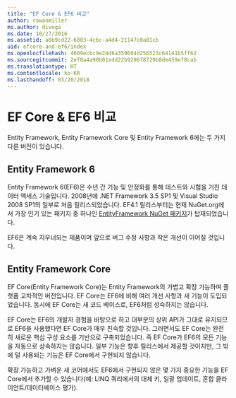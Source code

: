 ```yaml
---
title: "EF Core & EF6 비교"
author: rowanmiller
ms.author: divega
ms.date: 10/27/2016
ms.assetid: a6b9cd22-6803-4c6c-a4d4-21147c0a81cb
uid: efcore-and-ef6/index
ms.openlocfilehash: 4609ecbc9e24d8a359694d256523c64141b5ff62
ms.sourcegitcommit: 2ef0a4a90b01edd22b9206f8729b8de459ef8cab
ms.translationtype: HT
ms.contentlocale: ko-KR
ms.lasthandoff: 03/20/2018
---
```

# <a name="compare-ef-core--ef6"></a>EF Core & EF6 비교

Entity Framework, Entity Framework Core 및 Entity Framework 6에는 두 가지 다른 버전이 있습니다.

## <a name="entity-framework-6"></a>Entity Framework 6

Entity Framework 6(EF6)은 수년 간 기능 및 안정화를 통해 테스트와 시험을 거친 데이터 액세스 기술입니다. 2008년에 .NET Framework 3.5 SP1 및 Visual Studio 2008 SP1의 일부로 처음 릴리스되었습니다. EF4.1 릴리스부터는 현재 NuGet.org에서 가장 인기 있는 패키지 중 하나인 [EntityFramework NuGet 패키지](https://www.nuget.org/packages/EntityFramework/)가 탑재되었습니다.

EF6은 계속 지우너되는 제품이며 앞으로 버그 수정 사항과 작은 개선이 이어질 것입니다.

## <a name="entity-framework-core"></a>Entity Framework Core

EF Core(Entity Framework Core)는 Entity Framework의 가볍고 확장 가능하며 플랫폼 교차적인 버전입니다. EF Core는 EF6에 비해 여러 개선 사항과 새 기능이 도입되었습니다. 동시에 EF Core는 새 코드 베이스로, EF6처럼 성숙하지는 않습니다.

EF Core는 EF6의 개발자 경험을 바탕으로 하고 대부분의 상위 API가 그대로 유지되므로 EF6을 사용했다면 EF Core가 매우 친숙할 것입니다. 그러면서도 EF Core는 완전히 새로운 핵심 구성 요소를 기반으로 구축되었습니다. 즉 EF Core가 EF6의 모든 기능을 자동으로 상속하지는 않습니다. 일부 기능은 향후 릴리스에서 제공할 것이지만, 그 밖에 덜 사용되는 기능은 EF Core에서 구현되지 않습니다.

확장 가능하고 가벼운 새 코어에서도 EF6에서 구현되지 않은 몇 가지 중요한 기능을 EF Core에서 추가할 수 있습니다(예: LINQ 쿼리에서의 대체 키, 일괄 업데이트, 혼합 클라이언트/데이터베이스 평가).
